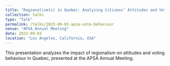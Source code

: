```yaml
---
title: "Regionalism(s) in Quebec: Analyzing Citizens’ Attitudes and Voting Behaviour"
collection: talks
type: "Talk"
permalink: /talks/2023-09-03-apsa-vote-behaviour
venue: "APSA Annual Meeting"
date: 2023-09-03
location: "Los Angeles, California, USA"
---
```


This presentation analyzes the impact of regionalism on attitudes and voting behaviour in Quebec, presented at the APSA Annual Meeting.
